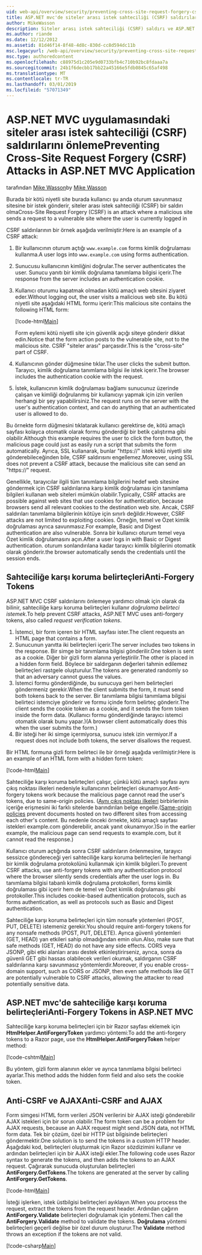 ```yaml
---
uid: web-api/overview/security/preventing-cross-site-request-forgery-csrf-attacks
title: ASP.NET mvc'de siteler arası istek sahteciliği (CSRF) saldırılarını önleme
author: MikeWasson
description: Siteler arası istek sahteciliği (CSRF) saldırı ve ASP.NET Web MVC'de kötü CSRF önlemlerini açıklar.
ms.author: riande
ms.date: 12/12/2012
ms.assetid: 81d46f14-8f48-4d8c-830d-cc8d594dc11b
msc.legacyurl: /web-api/overview/security/preventing-cross-site-request-forgery-csrf-attacks
msc.type: authoredcontent
ms.openlocfilehash: c88975d1c205e9d0733bfb4c710b92bc8fdaaa7a
ms.sourcegitcommit: 24b1f6decbb17bb22a45166e5fdb0845c65af498
ms.translationtype: MT
ms.contentlocale: tr-TR
ms.lasthandoff: 03/01/2019
ms.locfileid: "57071349"
---
```

<a name="preventing-cross-site-request-forgery-csrf-attacks-in-aspnet-mvc-application"></a><span data-ttu-id="1a462-103">ASP.NET MVC uygulamasındaki siteler arası istek sahteciliği (CSRF) saldırılarını önleme</span><span class="sxs-lookup"><span data-stu-id="1a462-103">Preventing Cross-Site Request Forgery (CSRF) Attacks in ASP.NET MVC Application</span></span>
====================
<span data-ttu-id="1a462-104">tarafından [Mike Wasson](https://github.com/MikeWasson)</span><span class="sxs-lookup"><span data-stu-id="1a462-104">by [Mike Wasson](https://github.com/MikeWasson)</span></span>

<span data-ttu-id="1a462-105">Burada bir kötü niyetli site burada kullanıcı şu anda oturum savunmasız sitesine bir istek gönderir, siteler arası istek sahteciliği (CSRF) bir saldırı olma</span><span class="sxs-lookup"><span data-stu-id="1a462-105">Cross-Site Request Forgery (CSRF) is an attack where a malicious site sends a request to a vulnerable site where the user is currently logged in</span></span>

<span data-ttu-id="1a462-106">CSRF saldırılarının bir örnek aşağıda verilmiştir:</span><span class="sxs-lookup"><span data-stu-id="1a462-106">Here is an example of a CSRF attack:</span></span>

1. <span data-ttu-id="1a462-107">Bir kullanıcının oturum açtığı `www.example.com` forms kimlik doğrulaması kullanma.</span><span class="sxs-lookup"><span data-stu-id="1a462-107">A user logs into `www.example.com` using forms authentication.</span></span>
2. <span data-ttu-id="1a462-108">Sunucusu kullanıcının kimliğini doğrular.</span><span class="sxs-lookup"><span data-stu-id="1a462-108">The server authenticates the user.</span></span> <span data-ttu-id="1a462-109">Sunucu yanıtı bir kimlik doğrulama tanımlama bilgisi içerir.</span><span class="sxs-lookup"><span data-stu-id="1a462-109">The response from the server includes an authentication cookie.</span></span>
3. <span data-ttu-id="1a462-110">Kullanıcı oturumu kapatmak olmadan kötü amaçlı web sitesini ziyaret eder.</span><span class="sxs-lookup"><span data-stu-id="1a462-110">Without logging out, the user visits a malicious web site.</span></span> <span data-ttu-id="1a462-111">Bu kötü niyetli site aşağıdaki HTML formu içerir:</span><span class="sxs-lookup"><span data-stu-id="1a462-111">This malicious site contains the following HTML form:</span></span> 

    [!code-html[Main](preventing-cross-site-request-forgery-csrf-attacks/samples/sample1.html)]

    <span data-ttu-id="1a462-112">Form eylemi kötü niyetli site için güvenlik açığı siteye gönderir dikkat edin.</span><span class="sxs-lookup"><span data-stu-id="1a462-112">Notice that the form action posts to the vulnerable site, not to the malicious site.</span></span> <span data-ttu-id="1a462-113">CSRF "siteler arası" parçasıdır.</span><span class="sxs-lookup"><span data-stu-id="1a462-113">This is the "cross-site" part of CSRF.</span></span>
4. <span data-ttu-id="1a462-114">Kullanıcının gönder düğmesine tıklar.</span><span class="sxs-lookup"><span data-stu-id="1a462-114">The user clicks the submit button.</span></span> <span data-ttu-id="1a462-115">Tarayıcı, kimlik doğrulama tanımlama bilgisi ile istek içerir.</span><span class="sxs-lookup"><span data-stu-id="1a462-115">The browser includes the authentication cookie with the request.</span></span>
5. <span data-ttu-id="1a462-116">İstek, kullanıcının kimlik doğrulaması bağlamı sunucunuz üzerinde çalışan ve kimliği doğrulanmış bir kullanıcıyı yapmak için izin verilen herhangi bir şey yapabilirsiniz.</span><span class="sxs-lookup"><span data-stu-id="1a462-116">The request runs on the server with the user's authentication context, and can do anything that an authenticated user is allowed to do.</span></span>

<span data-ttu-id="1a462-117">Bu örnekte form düğmesini tıklatarak kullanıcı gerektirse de, kötü amaçlı sayfası kolayca otomatik olarak formu gönderdiği bir betik çalıştırma gibi olabilir.</span><span class="sxs-lookup"><span data-stu-id="1a462-117">Although this example requires the user to click the form button, the malicious page could just as easily run a script that submits the form automatically.</span></span> <span data-ttu-id="1a462-118">Ayrıca, SSL kullanarak, bunlar "https://" istek kötü niyetli site gönderebileceğinden bile, CSRF saldırısını engellemez.</span><span class="sxs-lookup"><span data-stu-id="1a462-118">Moreover, using SSL does not prevent a CSRF attack, because the malicious site can send an "https://" request.</span></span>

<span data-ttu-id="1a462-119">Genellikle, tarayıcılar ilgili tüm tanımlama bilgilerini hedef web sitesine göndermek için CSRF saldırılarına karşı kimlik doğrulaması için tanımlama bilgileri kullanan web siteleri mümkün olabilir.</span><span class="sxs-lookup"><span data-stu-id="1a462-119">Typically, CSRF attacks are possible against web sites that use cookies for authentication, because browsers send all relevant cookies to the destination web site.</span></span> <span data-ttu-id="1a462-120">Ancak, CSRF saldırıları tanımlama bilgilerinin kötüye için sınırlı değildir.</span><span class="sxs-lookup"><span data-stu-id="1a462-120">However, CSRF attacks are not limited to exploiting cookies.</span></span> <span data-ttu-id="1a462-121">Örneğin, temel ve Özet kimlik doğrulaması ayrıca savunmasız.</span><span class="sxs-lookup"><span data-stu-id="1a462-121">For example, Basic and Digest authentication are also vulnerable.</span></span> <span data-ttu-id="1a462-122">Sonra bir kullanıcı oturum temel veya Özet kimlik doğrulamasını açın.</span><span class="sxs-lookup"><span data-stu-id="1a462-122">After a user logs in with Basic or Digest authentication.</span></span> <span data-ttu-id="1a462-123">oturum sonlandırılana kadar tarayıcı kimlik bilgilerini otomatik olarak gönderir.</span><span class="sxs-lookup"><span data-stu-id="1a462-123">the browser automatically sends the credentials until the session ends.</span></span>

## <a name="anti-forgery-tokens"></a><span data-ttu-id="1a462-124">Sahteciliğe karşı koruma belirteçleri</span><span class="sxs-lookup"><span data-stu-id="1a462-124">Anti-Forgery Tokens</span></span>

<span data-ttu-id="1a462-125">ASP.NET MVC CSRF saldırılarını önlemeye yardımcı olmak için olarak da bilinir, sahteciliğe karşı koruma belirteçleri kullanır *doğrulama belirteci istemek*.</span><span class="sxs-lookup"><span data-stu-id="1a462-125">To help prevent CSRF attacks, ASP.NET MVC uses anti-forgery tokens, also called *request verification tokens*.</span></span>

1. <span data-ttu-id="1a462-126">İstemci, bir form içeren bir HTML sayfası ister.</span><span class="sxs-lookup"><span data-stu-id="1a462-126">The client requests an HTML page that contains a form.</span></span>
2. <span data-ttu-id="1a462-127">Sunucunun yanıtta iki belirteçleri içerir.</span><span class="sxs-lookup"><span data-stu-id="1a462-127">The server includes two tokens in the response.</span></span> <span data-ttu-id="1a462-128">Bir simge bir tanımlama bilgisi gönderilir.</span><span class="sxs-lookup"><span data-stu-id="1a462-128">One token is sent as a cookie.</span></span> <span data-ttu-id="1a462-129">Diğer bir gizli form alanına yerleştirilir.</span><span class="sxs-lookup"><span data-stu-id="1a462-129">The other is placed in a hidden form field.</span></span> <span data-ttu-id="1a462-130">Böylece bir saldırganın değerleri tahmin edilemez belirteçleri rastgele oluşturulur.</span><span class="sxs-lookup"><span data-stu-id="1a462-130">The tokens are generated randomly so that an adversary cannot guess the values.</span></span>
3. <span data-ttu-id="1a462-131">İstemci formu gönderdiğinde, bu sunucuya geri hem belirteçleri göndermeniz gerekir.</span><span class="sxs-lookup"><span data-stu-id="1a462-131">When the client submits the form, it must send both tokens back to the server.</span></span> <span data-ttu-id="1a462-132">Bir tanımlama bilgisi tanımlama bilgisi belirteci istemciye gönderir ve formu içinde form belirteç gönderir.</span><span class="sxs-lookup"><span data-stu-id="1a462-132">The client sends the cookie token as a cookie, and it sends the form token inside the form data.</span></span> <span data-ttu-id="1a462-133">(Kullanıcı formu gönderdiğinde tarayıcı istemci otomatik olarak bunu yapar.)</span><span class="sxs-lookup"><span data-stu-id="1a462-133">(A browser client automatically does this when the user submits the form.)</span></span>
4. <span data-ttu-id="1a462-134">Bir isteği her iki simge içermiyorsa, sunucu istek izin vermiyor.</span><span class="sxs-lookup"><span data-stu-id="1a462-134">If a request does not include both tokens, the server disallows the request.</span></span>

<span data-ttu-id="1a462-135">Bir HTML formuna gizli form belirteci ile bir örneği aşağıda verilmiştir:</span><span class="sxs-lookup"><span data-stu-id="1a462-135">Here is an example of an HTML form with a hidden form token:</span></span>

[!code-html[Main](preventing-cross-site-request-forgery-csrf-attacks/samples/sample2.html)]

<span data-ttu-id="1a462-136">Sahteciliğe karşı koruma belirteçleri çalışır, çünkü kötü amaçlı sayfası aynı çıkış noktası ilkeleri nedeniyle kullanıcının belirteçleri okunamıyor.</span><span class="sxs-lookup"><span data-stu-id="1a462-136">Anti-forgery tokens work because the malicious page cannot read the user's tokens, due to same-origin policies.</span></span> <span data-ttu-id="1a462-137">([Aynı çıkış noktası ilkeleri](http://www.w3.org/Security/wiki/Same_Origin_Policy) birbirlerinin içeriğe erişmesini iki farklı sitelerde barındırılan belge engelle.</span><span class="sxs-lookup"><span data-stu-id="1a462-137">([Same-origin policies](http://www.w3.org/Security/wiki/Same_Origin_Policy) prevent documents hosted on two different sites from accessing each other's content.</span></span> <span data-ttu-id="1a462-138">Bu nedenle önceki örnekte, kötü amaçlı sayfası istekleri example.com gönderebilir, ancak yanıt okunamıyor.)</span><span class="sxs-lookup"><span data-stu-id="1a462-138">So in the earlier example, the malicious page can send requests to example.com, but it cannot read the response.)</span></span>

<span data-ttu-id="1a462-139">Kullanıcı oturum açtığında sonra CSRF saldırıların önlenmesine, tarayıcı sessizce göndereceği yeri sahteciliğe karşı koruma belirteçleri ile herhangi bir kimlik doğrulama protokolünü kullanmak için kimlik bilgileri.</span><span class="sxs-lookup"><span data-stu-id="1a462-139">To prevent CSRF attacks, use anti-forgery tokens with any authentication protocol where the browser silently sends credentials after the user logs in.</span></span> <span data-ttu-id="1a462-140">Bu tanımlama bilgisi tabanlı kimlik doğrulama protokolleri, forms kimlik doğrulaması gibi içerir hem de temel ve Özet kimlik doğrulaması gibi protokoller.</span><span class="sxs-lookup"><span data-stu-id="1a462-140">This includes cookie-based authentication protocols, such as forms authentication, as well as protocols such as Basic and Digest authentication.</span></span>

<span data-ttu-id="1a462-141">Sahteciliğe karşı koruma belirteçleri için tüm nonsafe yöntemleri (POST, PUT, DELETE) istemeniz gerekir.</span><span class="sxs-lookup"><span data-stu-id="1a462-141">You should require anti-forgery tokens for any nonsafe methods (POST, PUT, DELETE).</span></span> <span data-ttu-id="1a462-142">Ayrıca güvenli yöntemleri (GET, HEAD) yan etkileri sahip olmadığından emin olun.</span><span class="sxs-lookup"><span data-stu-id="1a462-142">Also, make sure that safe methods (GET, HEAD) do not have any side effects.</span></span> <span data-ttu-id="1a462-143">CORS veya JSONP, gibi etki alanları arası destek etkinleştirirseniz, ayrıca, sonra da güvenli GET gibi hassas olabilecek verileri okumak, saldırganın CSRF saldırılarına karşı savunmasız yöntemlerdir.</span><span class="sxs-lookup"><span data-stu-id="1a462-143">Moreover, if you enable cross-domain support, such as CORS or JSONP, then even safe methods like GET are potentially vulnerable to CSRF attacks, allowing the attacker to read potentially sensitive data.</span></span>

## <a name="anti-forgery-tokens-in-aspnet-mvc"></a><span data-ttu-id="1a462-144">ASP.NET mvc'de sahteciliğe karşı koruma belirteçleri</span><span class="sxs-lookup"><span data-stu-id="1a462-144">Anti-Forgery Tokens in ASP.NET MVC</span></span>

<span data-ttu-id="1a462-145">Sahteciliğe karşı koruma belirteçleri için bir Razor sayfası eklemek için **HtmlHelper.AntiForgeryToken** yardımcı yöntemi:</span><span class="sxs-lookup"><span data-stu-id="1a462-145">To add the anti-forgery tokens to a Razor page, use the **HtmlHelper.AntiForgeryToken** helper method:</span></span>

[!code-cshtml[Main](preventing-cross-site-request-forgery-csrf-attacks/samples/sample3.cshtml)]

<span data-ttu-id="1a462-146">Bu yöntem, gizli form alanının ekler ve ayrıca tanımlama bilgisi belirteci ayarlar.</span><span class="sxs-lookup"><span data-stu-id="1a462-146">This method adds the hidden form field and also sets the cookie token.</span></span>

## <a name="anti-csrf-and-ajax"></a><span data-ttu-id="1a462-147">Anti-CSRF ve AJAX</span><span class="sxs-lookup"><span data-stu-id="1a462-147">Anti-CSRF and AJAX</span></span>

<span data-ttu-id="1a462-148">Form simgesi HTML form verileri JSON verilerini bir AJAX isteği gönderebilir AJAX istekleri için bir sorun olabilir.</span><span class="sxs-lookup"><span data-stu-id="1a462-148">The form token can be a problem for AJAX requests, because an AJAX request might send JSON data, not HTML form data.</span></span> <span data-ttu-id="1a462-149">Tek bir çözüm, özel bir HTTP üst bilgisinde belirteçleri göndermektir.</span><span class="sxs-lookup"><span data-stu-id="1a462-149">One solution is to send the tokens in a custom HTTP header.</span></span> <span data-ttu-id="1a462-150">Aşağıdaki kod, belirteçleri oluşturmak için Razor sözdizimini kullanır ve ardından belirteçleri için bir AJAX isteği ekler.</span><span class="sxs-lookup"><span data-stu-id="1a462-150">The following code uses Razor syntax to generate the tokens, and then adds the tokens to an AJAX request.</span></span> <span data-ttu-id="1a462-151">Çağırarak sunucuda oluşturulan belirteçleri **AntiForgery.GetTokens**.</span><span class="sxs-lookup"><span data-stu-id="1a462-151">The tokens are generated at the server by calling **AntiForgery.GetTokens**.</span></span>

[!code-html[Main](preventing-cross-site-request-forgery-csrf-attacks/samples/sample4.html)]

<span data-ttu-id="1a462-152">İsteği işlerken, istek üstbilgisi belirteçleri ayıklayın.</span><span class="sxs-lookup"><span data-stu-id="1a462-152">When you process the request, extract the tokens from the request header.</span></span> <span data-ttu-id="1a462-153">Ardından çağırın **AntiForgery.Validate** belirteçleri doğrulamak için yöntemi.</span><span class="sxs-lookup"><span data-stu-id="1a462-153">Then call the **AntiForgery.Validate** method to validate the tokens.</span></span> <span data-ttu-id="1a462-154">**Doğrulama** yöntemi belirteçleri geçerli değilse bir özel durum oluşturur.</span><span class="sxs-lookup"><span data-stu-id="1a462-154">The **Validate** method throws an exception if the tokens are not valid.</span></span>

[!code-csharp[Main](preventing-cross-site-request-forgery-csrf-attacks/samples/sample5.cs)]
